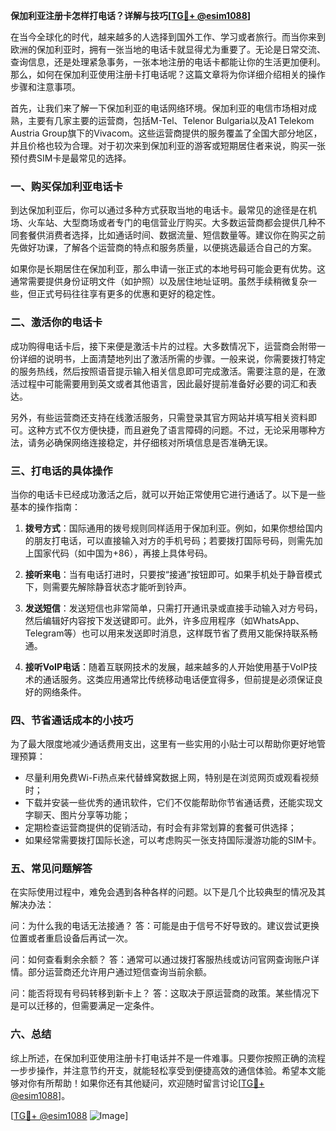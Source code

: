 **保加利亚注册卡怎样打电话？详解与技巧[[TG💪+ @esim1088](https://t.me/s/esim1088)]**

在当今全球化的时代，越来越多的人选择到国外工作、学习或者旅行。而当你来到欧洲的保加利亚时，拥有一张当地的电话卡就显得尤为重要了。无论是日常交流、查询信息，还是处理紧急事务，一张本地注册的电话卡都能让你的生活更加便利。那么，如何在保加利亚使用注册卡打电话呢？这篇文章将为你详细介绍相关的操作步骤和注意事项。

首先，让我们来了解一下保加利亚的电话网络环境。保加利亚的电信市场相对成熟，主要有几家主要的运营商，包括M-Tel、Telenor Bulgaria以及A1 Telekom Austria Group旗下的Vivacom。这些运营商提供的服务覆盖了全国大部分地区，并且价格也较为合理。对于初次来到保加利亚的游客或短期居住者来说，购买一张预付费SIM卡是最常见的选择。

### **一、购买保加利亚电话卡**

到达保加利亚后，你可以通过多种方式获取当地的电话卡。最常见的途径是在机场、火车站、大型商场或者专门的电信营业厅购买。大多数运营商都会提供几种不同套餐供消费者选择，比如通话时间、数据流量、短信数量等。建议你在购买之前先做好功课，了解各个运营商的特点和服务质量，以便挑选最适合自己的方案。

如果你是长期居住在保加利亚，那么申请一张正式的本地号码可能会更有优势。这通常需要提供身份证明文件（如护照）以及居住地址证明。虽然手续稍微复杂一些，但正式号码往往享有更多的优惠和更好的稳定性。

### **二、激活你的电话卡**

成功购得电话卡后，接下来便是激活卡片的过程。大多数情况下，运营商会附带一份详细的说明书，上面清楚地列出了激活所需的步骤。一般来说，你需要拨打特定的服务热线，然后按照语音提示输入相关信息即可完成激活。需要注意的是，在激活过程中可能需要用到英文或者其他语言，因此最好提前准备好必要的词汇和表达。

另外，有些运营商还支持在线激活服务，只需登录其官方网站并填写相关资料即可。这种方式不仅方便快捷，而且避免了语言障碍的问题。不过，无论采用哪种方法，请务必确保网络连接稳定，并仔细核对所填信息是否准确无误。

### **三、打电话的具体操作**

当你的电话卡已经成功激活之后，就可以开始正常使用它进行通话了。以下是一些基本的操作指南：

1. **拨号方式**：国际通用的拨号规则同样适用于保加利亚。例如，如果你想给国内的朋友打电话，可以直接输入对方的手机号码；若要拨打国际号码，则需先加上国家代码（如中国为+86），再接上具体号码。
   
2. **接听来电**：当有电话打进时，只要按“接通”按钮即可。如果手机处于静音模式下，则需要先解除静音状态才能听到铃声。

3. **发送短信**：发送短信也非常简单，只需打开通讯录或直接手动输入对方号码，然后编辑好内容按下发送键即可。此外，许多应用程序（如WhatsApp、Telegram等）也可以用来发送即时消息，这样既节省了费用又能保持联系畅通。

4. **接听VoIP电话**：随着互联网技术的发展，越来越多的人开始使用基于VoIP技术的通话服务。这类应用通常比传统移动电话便宜得多，但前提是必须保证良好的网络条件。

### **四、节省通话成本的小技巧**

为了最大限度地减少通话费用支出，这里有一些实用的小贴士可以帮助你更好地管理预算：

- 尽量利用免费Wi-Fi热点来代替蜂窝数据上网，特别是在浏览网页或观看视频时；
- 下载并安装一些优秀的通讯软件，它们不仅能帮助你节省通话费，还能实现文字聊天、图片分享等功能；
- 定期检查运营商提供的促销活动，有时会有非常划算的套餐可供选择；
- 如果经常需要拨打国际长途，可以考虑购买一张支持国际漫游功能的SIM卡。

### **五、常见问题解答**

在实际使用过程中，难免会遇到各种各样的问题。以下是几个比较典型的情况及其解决办法：

问：为什么我的电话无法接通？
答：可能是由于信号不好导致的。建议尝试更换位置或者重启设备后再试一次。

问：如何查看剩余余额？
答：通常可以通过拨打客服热线或访问官网查询账户详情。部分运营商还允许用户通过短信查询当前余额。

问：能否将现有号码转移到新卡上？
答：这取决于原运营商的政策。某些情况下是可以迁移的，但需要满足一定条件。

### **六、总结**

综上所述，在保加利亚使用注册卡打电话并不是一件难事。只要你按照正确的流程一步步操作，并注意节约开支，就能轻松享受到便捷高效的通信体验。希望本文能够对你有所帮助！如果你还有其他疑问，欢迎随时留言讨论[[TG💪+ @esim1088](https://t.me/s/esim1088)]。

[[TG💪+ @esim1088](https://t.me/s/esim1088) ![Image](https://i.postimg.cc/4NQfJmqS/Snipaste-2025-05-13-00-14-12.png)]